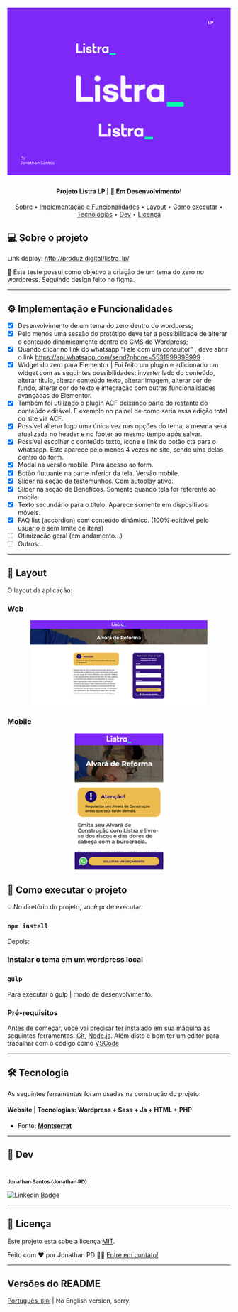 
<h1 align="center">
    <img alt="Projeto_Jonthan" title="#Projeto_Jonthan" src="./screenshot.png" />
</h1>

<h4 align="center"> 
	Projeto Listra LP | 🚀 Em Desenvolvimento!
</h4>

<p align="center">
 <a href="#-sobre-o-projeto">Sobre</a> •
 <a href="#user-content-️-implementacao">Implementação e Funcionalidades</a> •
 <a href="#-layout">Layout</a> • 
 <a href="#-como-executar-o-projeto">Como executar</a> • 
 <a href="#user-content-️-tecnologias">Tecnologias</a> • 
 <a href="#-dev">Dev</a> • 
 <a href="#user-content--licença">Licença</a>
</p>

## 💻 Sobre o projeto

Link deploy: http://produz.digital/listra_lp/

🚀 Este teste possui como objetivo a criação de um tema do zero no wordpress. Seguindo design feito no figma.

---

## ⚙️ Implementação e Funcionalidades

- [x] Desenvolvimento de um tema do zero  dentro do wordpress;
- [x] Pelo menos uma sessão do protótipo deve ter a possibilidade de alterar o conteúdo dinamicamente dentro do CMS do Wordpress;
- [x] Quando clicar no link do whatsapp “Fale com um consultor” , deve abrir o link https://api.whatsapp.com/send?phone=5531999999999 ;
- [x] Widget do zero para Elementor | Foi feito um plugin e adicionado um widget com as seguintes possibilidades: inverter lado do conteúdo, alterar título, alterar conteúdo texto, alterar imagem, alterar cor de fundo, alterar cor do texto e integração com outras funcionalidades avançadas do Elementor.
- [x] Também foi utilizado o plugin ACF deixando parte do restante do conteúdo editável. E exemplo no painel de como seria essa edição total do site via ACF.
- [x] Possível alterar logo uma única vez nas opções do tema, a mesma será atualizada no header e no footer ao mesmo tempo após salvar.
- [x] Possível escolher o conteúdo texto, icone e link do botão cta para o whatsapp. Este aparece pelo menos 4 vezes no site, sendo uma delas dentro do form.
- [x] Modal na versão mobile. Para acesso ao form.
- [x] Botão flutuante na parte inferior da tela. Versão mobile.
- [x] Slider na seção de testemunhos. Com autoplay ativo.
- [x] Slider na seção de Benefícos. Somente quando tela for referente ao mobile.
- [x] Texto secundário para o título. Aparece somente em dispositivos móveis.
- [x] FAQ list (accordion) com conteúdo dinâmico. (100% editável pelo usuário e sem limite de itens)
- [ ] Otimização geral (em andamento...)
- [ ] Outros...

---

## 🎨 Layout

O layout da aplicação:

### Web

<p align="center" style="display: flex; align-items: flex-start; justify-content: center;">
    <img alt="Projeto_Jonthan" src="./img/Screenshot_1.png" width="400px">
</p>

### Mobile

<p align="center">
    <img alt="Projeto_Jonthan" title="#Projeto_Jonthan" src="./img/Screenshot_2.png" width="200px">
</p

---

## 🚀 Como executar o projeto

💡 No diretório do projeto, você pode executar:

### `npm install` 

Depois:

### Instalar o tema em um wordpress local

### `gulp`
Para executar o gulp | modo de desenvolvimento.

### Pré-requisitos

Antes de começar, você vai precisar ter instalado em sua máquina as seguintes ferramentas:
[Git](https://git-scm.com), [Node.js](https://nodejs.org/en/). 
Além disto é bom ter um editor para trabalhar com o código como [VSCode](https://code.visualstudio.com/)

---

## 🛠 Tecnologia

As seguintes ferramentas foram usadas na construção do projeto:

#### **Website** | **Tecnologias:** Wordpress + Sass + Js + HTML + PHP

- Fonte:  **[Montserrat](https://fonts.google.com/specimen/Montserrat)**

---

## 🦸 Dev

<a href="https://www.linkedin.com/in/jonathanpd/">
 <img style="border-radius: 50%;" src="https://avatars.githubusercontent.com/u/34203527?v=4" width="100px;" alt=""/>
 <br />
 <sub><b>Jonathan Santos (Jonathan PD)</b></sub></a>
 <br />

[![Linkedin Badge](https://img.shields.io/badge/-Jonathan-blue?style=flat-square&logo=Linkedin&logoColor=white&link=https://www.linkedin.com/in/jonathanpd/)](https://www.linkedin.com/in/jonathanpd/) 

---

## 📝 Licença

Este projeto esta sobe a licença [MIT](./LICENSE).

Feito com ❤️ por Jonathan PD 👋🏽 [Entre em contato!](https://www.linkedin.com/in/jonathanpd/)

---

##  Versões do README

[Português 🇧🇷](./README.md)  |  No English version, sorry.
